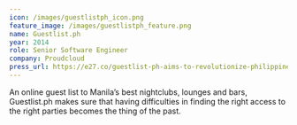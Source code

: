 ```yaml
---
icon: /images/guestlistph_icon.png
feature_image: /images/guestlistph_feature.png
name: Guestlist.ph
year: 2014
role: Senior Software Engineer
company: Proudcloud
press_url: https://e27.co/guestlist-ph-aims-to-revolutionize-philippines-clubbing-scene-helps-partygoers-save-and-drive-club-traffic/
---
```


An online guest list to Manila’s best nightclubs, lounges and bars, Guestlist.ph makes sure that having difficulties in finding the right access to the right parties becomes the thing of the past.
